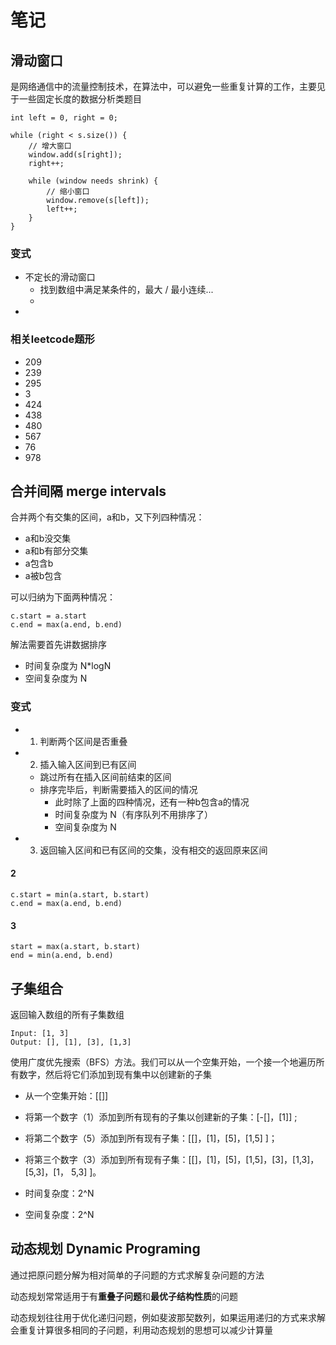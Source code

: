 # 笔记

## 滑动窗口

是网络通信中的流量控制技术，在算法中，可以避免一些重复计算的工作，主要见于一些固定长度的数据分析类题目

```
int left = 0, right = 0;

while (right < s.size()) {
    // 增大窗口
    window.add(s[right]);
    right++;
    
    while (window needs shrink) {
        // 缩小窗口
        window.remove(s[left]);
        left++;
    }
}
```

### 变式

- 不定长的滑动窗口
  - 找到数组中满足某条件的，最大 / 最小连续...
  - 
- 

### 相关leetcode题形

- 209
- 239
- 295
- 3
- 424
- 438
- 480
- 567
- 76
- 978

## 合并间隔 merge intervals

合并两个有交集的区间，a和b，又下列四种情况：

- a和b没交集
- a和b有部分交集
- a包含b
- a被b包含

可以归纳为下面两种情况：

```
c.start = a.start
c.end = max(a.end, b.end)
```

解法需要首先讲数据排序

- 时间复杂度为 N*logN
- 空间复杂度为 N

### 变式

- 1. 判断两个区间是否重叠
- 2. 插入输入区间到已有区间
  - 跳过所有在插入区间前结束的区间
  - 排序完毕后，判断需要插入的区间的情况
    - 此时除了上面的四种情况，还有一种b包含a的情况
    - 时间复杂度为 N（有序队列不用排序了）
    - 空间复杂度为 N
- 3. 返回输入区间和已有区间的交集，没有相交的返回原来区间
  
#### 2

```
c.start = min(a.start, b.start)
c.end = max(a.end, b.end)
```

#### 3

```
start = max(a.start, b.start)
end = min(a.end, b.end) 
```

## 子集组合

返回输入数组的所有子集数组

```
Input: [1, 3]
Output: [], [1], [3], [1,3]
```

使用广度优先搜索（BFS）方法。我们可以从一个空集开始，一个接一个地遍历所有数字，然后将它们添加到现有集中以创建新的子集

- 从一个空集开始：[[]]
- 将第一个数字（1）添加到所有现有的子集以创建新的子集：[-[]，[1]] ;
- 将第二个数字（5）添加到所有现有子集：[[]，[1]，[5]，[1,5] ]；
- 将第三个数字（3）添加到所有现有子集：[[]，[1]，[5]，[1,5]，[3]，[1,3]，[5,3]，[1， 5,3] ]。

- 时间复杂度：2^N
- 空间复杂度：2^N

## 动态规划 Dynamic Programing

通过把原问题分解为相对简单的子问题的方式求解复杂问题的方法

动态规划常常适用于有**重叠子问题**和**最优子结构性质**的问题

动态规划往往用于优化递归问题，例如斐波那契数列，如果运用递归的方式来求解会重复计算很多相同的子问题，利用动态规划的思想可以减少计算量